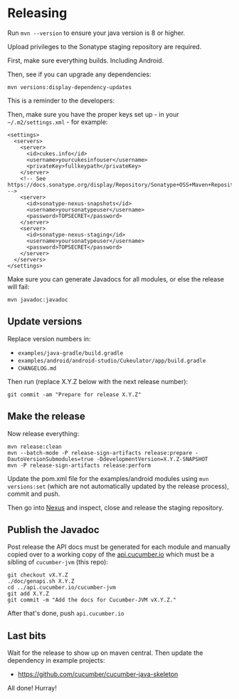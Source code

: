 Releasing
=========

Run `mvn --version` to ensure your java version is 8 or higher.

Upload privileges to the Sonatype staging repository are required.

First, make sure everything builds. Including Android.

Then, see if you can upgrade any dependencies:

```
mvn versions:display-dependency-updates
```

This is a reminder to the developers:

Then, make sure you have the proper keys set up - in your `~/.m2/settings.xml` - for example:

```
<settings>
  <servers>
    <server>
      <id>cukes.info</id>
      <username>yourcukesinfouser</username>
      <privateKey>fullkeypath</privateKey>
    </server>
    <!-- See https://docs.sonatype.org/display/Repository/Sonatype+OSS+Maven+Repository+Usage+Guide -->
    <server>
      <id>sonatype-nexus-snapshots</id>
      <username>yoursonatypeuser</username>
      <password>TOPSECRET</password>
    </server>
    <server>
      <id>sonatype-nexus-staging</id>
      <username>yoursonatypeuser</username>
      <password>TOPSECRET</password>
    </server>
  </servers>
</settings>
```

Make sure you can generate Javadocs for all modules, or else the
release will fail:

```
mvn javadoc:javadoc
```

## Update versions ##

Replace version numbers in:

* `examples/java-gradle/build.gradle`
* `examples/android/android-studio/Cukeulator/app/build.gradle`
* `CHANGELOG.md`

Then run (replace X.Y.Z below with the next release number): 

```
git commit -am "Prepare for release X.Y.Z"
```

## Make the release ##

Now release everything:

```
mvn release:clean
mvn --batch-mode -P release-sign-artifacts release:prepare -DautoVersionSubmodules=true -DdevelopmentVersion=X.Y.Z-SNAPSHOT
mvn -P release-sign-artifacts release:perform
```

Update the pom.xml file for the examples/android modules using `mvn versions:set` (which are not automatically updated 
by the release process), commit and push.

Then go into [Nexus](https://oss.sonatype.org/) and inspect, close and release the staging repository.

## Publish the Javadoc ##

Post release the API docs must be generated for each module and manually copied over to a working copy of the 
[api.cucumber.io](https://github.com/cucumber/api.cucumber.io) which must be a sibling of `cucumber-jvm` (this repo):

```
git checkout vX.Y.Z
./doc/genapi.sh X.Y.Z
cd ../api.cucumber.io/cucumber-jvm
git add X.Y.Z 
git commit -m "Add the docs for Cucumber-JVM vX.Y.Z."
```

After that's done, push `api.cucumber.io`

## Last bits ##

Wait for the release to show up on maven central. Then update the dependency in example projects:

* https://github.com/cucumber/cucumber-java-skeleton

All done! Hurray!